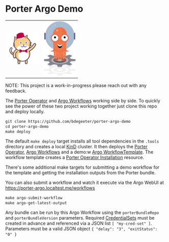 # Porter Argo Demo


<div>
  <table style="border-collapse: collapse;">
    <tr>
      <td style="border: none;">
        <img src="./docs/imgs/porter-logo.png" alt="Porter Logo" width="100">
      </td>
      <td style="border: none;">
        <img src="./docs/imgs/argo_workflows_logo.png" alt="Argo Workflows Logo" width="100">
      </td>
    </tr>
  </table>
</div>

NOTE: This project is a work-in-progress please reach out with any feedback.

The [Porter Operator](https://github.com/getporter/operator) 
and [Argo Workflows](https://github.com/argoproj/argo-workflows/) working side by side. To quickly 
see the power of these two project working together just clone this repo and
deploy locally.

```
git clone https://github.com/bdegeeter/porter-argo-demo
cd porter-argo-demo
make deploy
```

The default `make deploy` target installs all tool dependencies in the `.tools` directory
and creates a local [KinD](https://kind.sigs.k8s.io/) cluster. It then deploys 
the [Porter Operator](https://getporter.org/operator/),
[Argo Workflows](https://argoproj.github.io/argo-workflows/) and a demo:w
[Argo WorkflowTemplate](https://argoproj.github.io/argo-workflows/workflow-templates/).
The workflow template creates a [Porter Operator Installation](https://getporter.org/operator/file-formats/)
resource.

There's some additional make targets for submitting a demo workflow for the template and getting
the installation outputs from the Porter bundle.

You can also submit a workflow and watch it execute via the Argo WebUI at https://porter-argo.localtest.me/workflows

```
make argo-submit-workflow
make argo-get-latest-output
```

Any bundle can be run by this Argo Workflow using the `porterBundleRepo` and `porterBundleVersion` parameters.
Required [CredentialSets](https://getporter.org/operator/file-formats/#credentialset) must 
be created in advance and referenced via a JSON list `[ "my-cred-set" ]`. Parameters must 
be a valid JSON object `{ "delay": "3", "exitStatus": "0" }`
